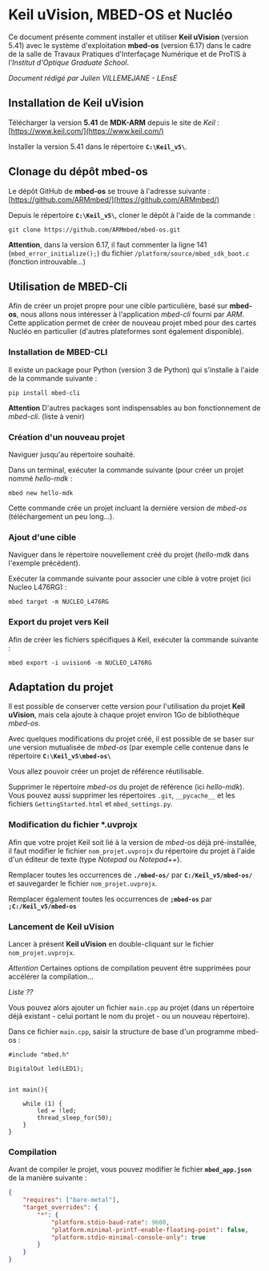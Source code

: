 # Keil uVision, MBED-OS et Nucléo

Ce document présente comment installer et utiliser **Keil uVision** (version 5.41) avec le système d'exploitation **mbed-os** (version 6.17) dans le cadre de la salle de Travaux Pratiques d'Interfaçage Numérique et de ProTIS à l'*Institut d'Optique Graduate School*.

*Document rédigé par Julien VILLEMEJANE - LEnsE*

## Installation de Keil uVision

Télécharger la version **5.41** de **MDK-ARM** depuis le site de *Keil* : [https://www.keil.com/](https://www.keil.com/)

Installer la version 5.41 dans le répertoire **`C:\Keil_v5\`**.



## Clonage du dépôt mbed-os

Le dépôt GitHub de **mbed-os** se trouve à l'adresse suivante : [https://github.com/ARMmbed/](https://github.com/ARMmbed/)

Depuis le répertoire **`C:\Keil_v5\`**, cloner le dépôt à l'aide de la commande :

``git clone https://github.com/ARMmbed/mbed-os.git``

**Attention**, dans la version 6.17, il faut commenter la ligne 141 (`mbed_error_initialize();`) du fichier `/platform/source/mbed_sdk_boot.c` (fonction introuvable...)


## Utilisation de MBED-Cli

Afin de créer un projet propre pour une cible particulière, basé sur **mbed-os**, nous allons nous intéresser à l'application *mbed-cli* fourni par *ARM*. Cette application permet de créer de nouveau projet mbed pour des cartes Nucléo en particulier (d'autres plateformes sont également disponible).

### Installation de MBED-CLI

Il existe un package pour Python (version 3 de Python) qui s'installe à l'aide de la commande suivante : 

``pip install mbed-cli``

**Attention** D'autres packages sont indispensables au bon fonctionnement de *mbed-cli*. (liste à venir)

### Création d'un nouveau projet

Naviguer jusqu'au répertoire souhaité.

Dans un terminal, exécuter la commande suivante (pour créer un projet nommé *hello-mdk* :

``mbed new hello-mdk``

Cette commande crée un projet incluant la dernière version de *mbed-os* (téléchargement un peu long...).

### Ajout d'une cible

Naviguer dans le répertoire nouvellement créé du projet (*hello-mdk* dans l'exemple précédent).

Exécuter la commande suivante pour associer une cible à votre projet (ici Nucleo L476RG) :

``mbed target -m NUCLEO_L476RG``

### Export du projet vers Keil

Afin de créer les fichiers spécifiques à Keil, exécuter la commande suivante :

``mbed export -i uvision6 -m NUCLEO_L476RG``

## Adaptation du projet


Il est possible de conserver cette version pour l'utilisation du projet **Keil uVision**, mais cela ajoute à chaque projet environ 1Go de bibliothèque *mbed-os*.

Avec quelques modifications du projet créé, il est possible de se baser sur une version mutualisée de *mbed-os* (par exemple celle contenue dans le répertoire **`C:\Keil_v5\mbed-os\`**

Vous allez pouvoir créer un projet de référence réutilisable.

Supprimer le répertoire *mbed-os* du projet de référence (ici *hello-mdk*). Vous pouvez aussi supprimer les répertoires `.git`, `__pycache__` et les fichiers `GettingStarted.html` et `mbed_settings.py`.

### Modification du fichier *.uvprojx

Afin que votre projet Keil soit lié à la version de *mbed-os* déjà pré-installée, il faut modifier le fichier `nom_projet.uvprojx` du répertoire du projet à l'aide d'un éditeur de texte (type *Notepad* ou *Notepad++*).

Remplacer toutes les occurrences de **`./mbed-os/`** par **`C:/Keil_v5/mbed-os/`** et sauvegarder le fichier `nom_projet.uvprojx`.

Remplacer également toutes les occurrences de **`;mbed-os`** par **`;C:/Keil_v5/mbed-os`**

### Lancement de Keil uVision

Lancer à présent **Keil uVision** en double-cliquant sur le fichier `nom_projet.uvprojx`.

*Attention* Certaines options de compilation peuvent être supprimées pour accélérer la compilation…

*Liste ??*

Vous pouvez alors ajouter un fichier `main.cpp` au projet (dans un répertoire déjà existant - celui portant le nom du projet - ou un nouveau répertoire).

Dans ce fichier `main.cpp`, saisir la structure de base d'un programme mbed-os :

```
#include "mbed.h" 

DigitalOut led(LED1); 


int main(){ 

	while (1) { 
		led = !led; 
		thread_sleep_for(50); 
	} 
}
```

### Compilation

Avant de compiler le projet, vous pouvez modifier le fichier **`mbed_app.json`** de la manière suivante : 

```json
{
    "requires": ["bare-metal"],
    "target_overrides": {
        "*": {
            "platform.stdio-baud-rate": 9600,
            "platform.minimal-printf-enable-floating-point": false,
            "platform.stdio-minimal-console-only": true
        }
    }
}
```


